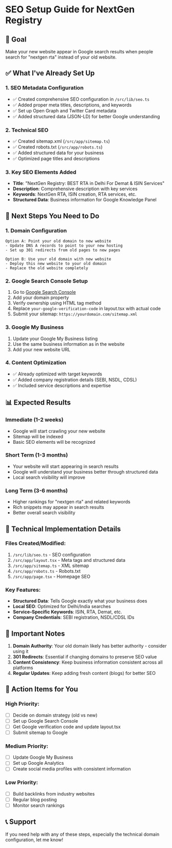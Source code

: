 # SEO Setup Guide for NextGen Registry

## 🎯 Goal
Make your new website appear in Google search results when people search for "nextgen rta" instead of your old website.

## ✅ What I've Already Set Up

### 1. **SEO Metadata Configuration**
- ✅ Created comprehensive SEO configuration in `/src/lib/seo.ts`
- ✅ Added proper meta titles, descriptions, and keywords
- ✅ Set up Open Graph and Twitter Card metadata
- ✅ Added structured data (JSON-LD) for better Google understanding

### 2. **Technical SEO**
- ✅ Created sitemap.xml (`/src/app/sitemap.ts`)
- ✅ Created robots.txt (`/src/app/robots.ts`)
- ✅ Added structured data for your business
- ✅ Optimized page titles and descriptions

### 3. **Key SEO Elements Added**
- **Title**: "NextGen Registry: BEST RTA in Delhi For Demat & ISIN Services"
- **Description**: Comprehensive description with key services
- **Keywords**: NextGen RTA, ISIN creation, RTA services, etc.
- **Structured Data**: Business information for Google Knowledge Panel

## 🚀 Next Steps You Need to Do

### 1. **Domain Configuration**
```
Option A: Point your old domain to new website
- Update DNS A records to point to your new hosting
- Set up 301 redirects from old pages to new pages

Option B: Use your old domain with new website
- Deploy this new website to your old domain
- Replace the old website completely
```

### 2. **Google Search Console Setup**
1. Go to [Google Search Console](https://search.google.com/search-console/)
2. Add your domain property
3. Verify ownership using HTML tag method
4. Replace `your-google-verification-code` in layout.tsx with actual code
5. Submit your sitemap: `https://yourdomain.com/sitemap.xml`

### 3. **Google My Business**
1. Update your Google My Business listing
2. Use the same business information as in the website
3. Add your new website URL

### 4. **Content Optimization**
- ✅ Already optimized with target keywords
- ✅ Added company registration details (SEBI, NSDL, CDSL)
- ✅ Included service descriptions and expertise

## 📊 Expected Results

### Immediate (1-2 weeks)
- Google will start crawling your new website
- Sitemap will be indexed
- Basic SEO elements will be recognized

### Short Term (1-3 months)
- Your website will start appearing in search results
- Google will understand your business better through structured data
- Local search visibility will improve

### Long Term (3-6 months)
- Higher rankings for "nextgen rta" and related keywords
- Rich snippets may appear in search results
- Better overall search visibility

## 🔧 Technical Implementation Details

### Files Created/Modified:
1. `/src/lib/seo.ts` - SEO configuration
2. `/src/app/layout.tsx` - Meta tags and structured data
3. `/src/app/sitemap.ts` - XML sitemap
4. `/src/app/robots.ts` - Robots.txt
5. `/src/app/page.tsx` - Homepage SEO

### Key Features:
- **Structured Data**: Tells Google exactly what your business does
- **Local SEO**: Optimized for Delhi/India searches
- **Service-Specific Keywords**: ISIN, RTA, Demat, etc.
- **Company Credentials**: SEBI registration, NSDL/CDSL IDs

## 📝 Important Notes

1. **Domain Authority**: Your old domain likely has better authority - consider using it
2. **301 Redirects**: Essential if changing domains to preserve SEO value
3. **Content Consistency**: Keep business information consistent across all platforms
4. **Regular Updates**: Keep adding fresh content (blogs) for better SEO

## 🎯 Action Items for You

### High Priority:
- [ ] Decide on domain strategy (old vs new)
- [ ] Set up Google Search Console
- [ ] Get Google verification code and update layout.tsx
- [ ] Submit sitemap to Google

### Medium Priority:
- [ ] Update Google My Business
- [ ] Set up Google Analytics
- [ ] Create social media profiles with consistent information

### Low Priority:
- [ ] Build backlinks from industry websites
- [ ] Regular blog posting
- [ ] Monitor search rankings

## 📞 Support
If you need help with any of these steps, especially the technical domain configuration, let me know!
